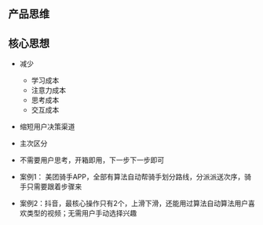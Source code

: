 ## 产品思维

## 核心思想
* 减少
    * 学习成本
    * 注意力成本
    * 思考成本
    * 交互成本

* 缩短用户决策渠道
* 主次区分
* 不需要用户思考，开箱即用，下一步下一步即可
* 案例1： 美团骑手APP，全部有算法自动帮骑手划分路线，分派派送次序，骑手只需要跟着步骤来
* 案例2：抖音，最核心操作只有2个，上滑下滑，还能用过算法自动算法用户喜欢类型的视频；无需用户手动选择兴趣
